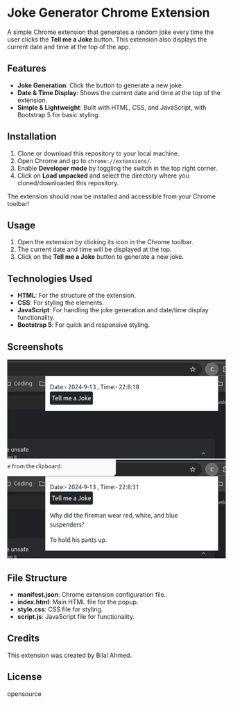 # Joke Generator Chrome Extension

A simple Chrome extension that generates a random joke every time the user clicks the **Tell me a Joke** button. This extension also displays the current date and time at the top of the app. 

## Features

- **Joke Generation**: Click the button to generate a new joke.
- **Date & Time Display**: Shows the current date and time at the top of the extension.
- **Simple & Lightweight**: Built with HTML, CSS, and JavaScript, with Bootstrap 5 for basic styling.

## Installation

1. Clone or download this repository to your local machine.
2. Open Chrome and go to `chrome://extensions/`.
3. Enable **Developer mode** by toggling the switch in the top right corner.
4. Click on **Load unpacked** and select the directory where you cloned/downloaded this repository.

The extension should now be installed and accessible from your Chrome toolbar!

## Usage

1. Open the extension by clicking its icon in the Chrome toolbar.
2. The current date and time will be displayed at the top.
3. Click on the **Tell me a Joke** button to generate a new joke.

## Technologies Used

- **HTML**: For the structure of the extension.
- **CSS**: For styling the elements.
- **JavaScript**: For handling the joke generation and date/time display functionality.
- **Bootstrap 5**: For quick and responsive styling.

## Screenshots

![Joke Generator Chrome Extension](Screenshot1.png)
![Joke Generator Chrome Extension](Screenshot2.png)


## File Structure

- **manifest.json**: Chrome extension configuration file.
- **index.html**: Main HTML file for the popup.
- **style.css**: CSS file for styling.
- **script.js**: JavaScript file for functionality.
  
## Credits

This extension was created by Bilal Ahmed.

## License
opensource

